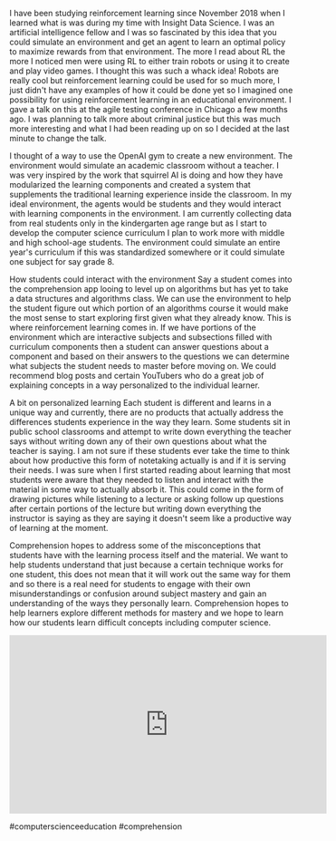 I have been studying reinforcement learning since November 2018 when I learned what is was during my time with Insight Data Science. I was an artificial intelligence fellow and I was so fascinated by this idea that you could simulate an environment and get an agent to learn an optimal policy to maximize rewards from that environment. The more I read about RL the more I noticed men were using RL to either train robots or using it to create and play video games. I thought this was such a whack idea! Robots are really cool but reinforcement learning could be used for so much more, I just didn't have any examples of how it could be done yet so I imagined one possibility for using reinforcement learning in an educational environment. I gave a talk on this at the agile testing conference in Chicago a few months ago. I was planning to talk more about criminal justice but this was much more interesting and what I had been reading up on so I decided at the last minute to change the talk.


I thought of a way to use the OpenAI gym to create a new environment. The environment would simulate an academic classroom without a teacher. I was very inspired by the work that squirrel AI is doing and how they have modularized the learning components and created a system that supplements the traditional learning experience inside the classroom. In my ideal environment, the agents would be students and they would interact with learning components in the environment. I am currently collecting data from real students only in the kindergarten age range but as I start to develop the computer science curriculum I plan to work more with middle and high school-age students. The environment could simulate an entire year's curriculum if this was standardized somewhere or it could simulate one subject for say grade 8.

How students could interact with the environment
Say a student comes into the comprehension app looing to level up on algorithms but has yet to take a data structures and algorithms class. We can use the environment to help the student figure out which portion of an algorithms course it would make the most sense to start exploring first given what they already know. This is where reinforcement learning comes in. If we have portions of the environment which are interactive subjects and subsections filled with curriculum components then a student can answer questions about a component and based on their answers to the questions we can determine what subjects the student needs to master before moving on. We could recommend blog posts and certain YouTubers who do a great job of explaining concepts in a way personalized to the individual learner.

A bit on personalized learning
Each student is different and learns in a unique way and currently, there are no products that actually address the differences students experience in the way they learn. Some students sit in public school classrooms and attempt to write down everything the teacher says without writing down any of their own questions about what the teacher is saying. I am not sure if these students ever take the time to think about how productive this form of notetaking actually is and if it is serving their needs. I was sure when I first started reading about learning that most students were aware that they needed to listen and interact with the material in some way to actually absorb it. This could come in the form of drawing pictures while listening to a lecture or asking follow up questions after certain portions of the lecture but writing down everything the instructor is saying as they are saying it doesn't seem like a productive way of learning at the moment.

Comprehension hopes to address some of the misconceptions that students have with the learning process itself and the material. We want to help students understand that just because a certain technique works for one student, this does not mean that it will work out the same way for them and so there is a real need for students to engage with their own misunderstandings or confusion around subject mastery and gain an understanding of the ways they personally learn. Comprehension hopes to help learners explore different methods for mastery and we hope to learn how our students learn difficult concepts including computer science.

<iframe width="560" height="315" src="https://www.youtube.com/embed/bJnulQgNTMU" title="YouTube video player" frameborder="0" allow="accelerometer; autoplay; clipboard-write; encrypted-media; gyroscope; picture-in-picture" allowfullscreen></iframe>

#computerscienceeducation #comprehension
